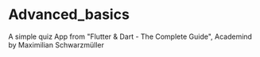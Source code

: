 # Advanced_basics

A simple quiz App from "Flutter & Dart - The Complete Guide", Academind by Maximilian Schwarzmüller


